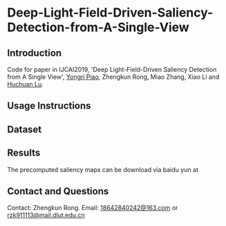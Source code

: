 # Deep-Light-Field-Driven-Saliency-Detection-from-A-Single-View
## Introduction
Code for paper in IJCAI2019, 'Deep Light-Field-Driven Saliency Detection from A Single View', [Yongri Piao](http://ice.dlut.edu.cn/yrpiao/), Zhengkun Rong, Miao Zhang, Xiao Li and [Huchuan Lu](http://ice.dlut.edu.cn/lu/publications.html).


## Usage Instructions
## Dataset
## Results
The precomputed saliency maps can be download via baidu yun at
## Contact and Questions
Contact: Zhengkun Rong. Email: 18642840242@163.com or rzk911113@mail.dlut.edu.cn
